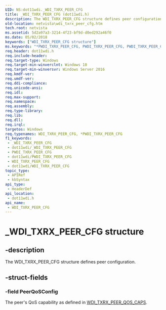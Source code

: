```yaml
---
UID: NS:dot11wdi._WDI_TXRX_PEER_CFG
title: _WDI_TXRX_PEER_CFG (dot11wdi.h)
description: The WDI_TXRX_PEER_CFG structure defines peer configuration.
old-location: netvista\wdi_txrx_peer_cfg.htm
tech.root: netvista
ms.assetid: 5d2a97a3-3214-4f23-bf9d-d0ed292a46f0
ms.date: 05/02/2018
keywords: ["WDI_TXRX_PEER_CFG structure"]
ms.keywords: "*PWDI_TXRX_PEER_CFG, PWDI_TXRX_PEER_CFG, PWDI_TXRX_PEER_CFG structure pointer [Network Drivers Starting with Windows Vista], WDI_TXRX_PEER_CFG, WDI_TXRX_PEER_CFG structure [Network Drivers Starting with Windows Vista], _WDI_TXRX_PEER_CFG, dot11wdi/PWDI_TXRX_PEER_CFG, dot11wdi/WDI_TXRX_PEER_CFG, netvista.wdi_txrx_peer_cfg, netvista.wifi_txrx_peer_cfg"
req.header: dot11wdi.h
req.include-header: 
req.target-type: Windows
req.target-min-winverclnt: Windows 10
req.target-min-winversvr: Windows Server 2016
req.kmdf-ver: 
req.umdf-ver: 
req.ddi-compliance: 
req.unicode-ansi: 
req.idl: 
req.max-support: 
req.namespace: 
req.assembly: 
req.type-library: 
req.lib: 
req.dll: 
req.irql: 
targetos: Windows
req.typenames: WDI_TXRX_PEER_CFG, *PWDI_TXRX_PEER_CFG
f1_keywords:
 - _WDI_TXRX_PEER_CFG
 - dot11wdi/_WDI_TXRX_PEER_CFG
 - PWDI_TXRX_PEER_CFG
 - dot11wdi/PWDI_TXRX_PEER_CFG
 - WDI_TXRX_PEER_CFG
 - dot11wdi/WDI_TXRX_PEER_CFG
topic_type:
 - APIRef
 - kbSyntax
api_type:
 - HeaderDef
api_location:
 - dot11wdi.h
api_name:
 - WDI_TXRX_PEER_CFG
---
```


# _WDI_TXRX_PEER_CFG structure


## -description

The WDI_TXRX_PEER_CFG structure defines peer configuration.

## -struct-fields

### -field PeerQoSConfig

The peer's QoS capability as defined in <a href="https://docs.microsoft.com/windows-hardware/drivers/ddi/dot11wdi/ne-dot11wdi-_wdi_txrx_peer_qos_caps">WDI_TXRX_PEER_QOS_CAPS</a>.

